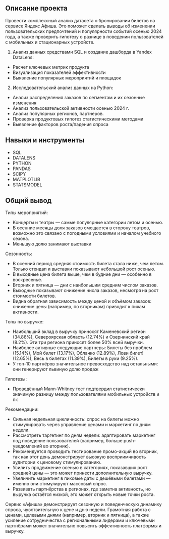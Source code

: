## Описание проекта
Провести комплексный анализ датасета о бронировании билетов на сервисе Яндекс Афиша. Это поможет сделать выводы об изменении пользовательских предпочтений и популярности событий осенью 2024 года, а также проверить гипотезу о разнице в поведении пользователей с мобильных и стационарных устройств.

1. Анализ данных средствами SQL и создание дашборда в Yandex DataLens:
- Расчет ключевых метрик продукта
- Визуализация показателей эффективности
- Выявление популярных мероприятий и площадок

2. Исследовательский анализ данных на Python:
- Анализ распределения заказов по сегментам и их сезонные изменения
- Анализ пользовательской активности осенью 2024 г.
- Анализ популярных регионов, партнеров.
- Проверка продуктовых гипотез статистическими методами
- Выявление факторов роста/падения спроса

## Навыки и инструменты
- SQL
- DATALENS
- PYTHON
- PANDAS
- SCIPY
- MATPLOTLIB
- STATSMODEL

## Общий вывод

Типы мероприятий:
- Концерты и театры — самые популярные категории летом и осенью.
- В осенние месяцы доля заказов смещается в сторону театров, возможно это связано с погодными условиями и началом учебного сезона.
- Меньшую долю занимают выставки

Сезонность:
- В осенний период средняя стоимость билета стала ниже, чем летом. Только стендап и выставки показывают небольшой рост осенью.
- В выходные цена билета выше, чем в будние дни — особенно в воскресенье.
- Вторник и пятница — дни с наибольшим средним числом заказов.
- Выходные показывают снижение числа заказов, несмотря на рост стоимости билетов.
- Видна обратная зависимость между ценой и объёмом заказов: снижение цены (например, по вторникам) приводит к пикам активности.

Топы по выручке:
- Наибольший вклад в выручку приносят Каменевский регион (34.86%), Североярская область (12.74%) и Озернинский край (8.2%). Эти три региона приносят более 50% всей выручки.
- Наиболее активные следующие партнеры: Билеты без проблем (15.14%), Мой билет (13.17%), Облачко (12.89%), Лови билет! (12.65%), Весь в билетах (11.39%), Билеты в руки (9.25%).
- У топ-10 партнёров значительное превосходство над остальными: они генерируют львиную долю продаж

Гипотезы:
- Проведённый Mann-Whitney тест подтвердил статистически значимую разницу между пользователями мобильных устройств и пк

Рекомендации:
- Сильная недельная цикличность: спрос на билеты можно стимулировать через управление ценами и маркетинг по дням недели.
- Рассмотреть таргетинг по дням недели: адаптировать маркетинг под поведение пользователей (например, больше push-уведомлений во вторник).
- Рекомендуется проводить тестирование промо-акций во вторник, так как этот день демонстрирует высокую восприимчивость аудитории к ценовому стимулированию.
- Усилить продвижение осенью в категориях, показавших рост средней цены — это может принести дополнительную выручку.
- Увеличить маркетинг в пиковые даты с дешёвыми билетами — именно они стимулируют массовый спрос.
- Развивать партнёрства в регионах, где заметна активность, но выручка остаётся низкой, это может открыть новые точки роста.

Сервис «Афиша» демонстрирует сезонную и поведенческую динамику спроса, чувствительную к цене и дню недели. Грамотная работа с ценами, целевыми днями (например, вторник и пятница), а также усиление сотрудничества с региональными лидерами и ключевыми партнёрами может значительно повысить эффективность платформы и выручку.
